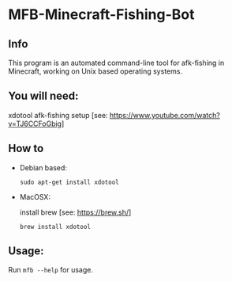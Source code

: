# MFB-Minecraft-Fishing-Bot

Info
----
This program is an automated command-line tool for afk-fishing in Minecraft, working on Unix based operating systems.

You will need:
--------------
  xdotool
  afk-fishing setup [see: <https://www.youtube.com/watch?v=TJ6CCFoGbig>]

How to
------
- Debian based:

    `sudo apt-get install xdotool`

- MacOSX:

  install brew [see: <https://brew.sh/>]

    `brew install xdotool` 

Usage:
------
Run `mfb --help` for usage.
